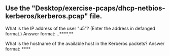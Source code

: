## Use the "Desktop/exercise-pcaps/dhcp-netbios-kerberos/kerberos.pcap" file.

What is the IP address of the user "u5"? (Enter the address in defanged format.)
Answer format: ***.***.****.**

What is the hostname of the available host in the Kerberos packets?
Answer format: ****
